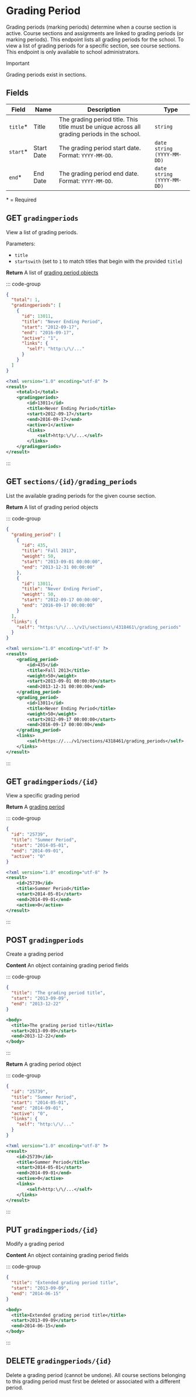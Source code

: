 # Grading Period

Grading periods (marking periods) determine when a course section is active. Course sections and assignments are linked to grading periods (or marking periods). This endpoint lists all grading periods for the school. To view a list of grading periods for a specific section, see course sections. This endpoint is only available to school administrators.

> [!IMPORTANT]
> Grading periods exist in sections.

## Fields

| Field     | Name       | Description                                                                                   | Type                       |
| --------- | ---------- | --------------------------------------------------------------------------------------------- | -------------------------- |
| `title`\* | Title      | The grading period title. This title must be unique across all grading periods in the school. | `string`                   |
| `start`\* | Start Date | The grading period start date. Format: `YYYY-MM-DD`.                                          | `date string (YYYY-MM-DD)` |
| `end`\*   | End Date   | The grading period end date. Format: `YYYY-MM-DD`.                                            | `date string (YYYY-MM-DD)` |

\* = Required

## GET `gradingperiods`

View a list of grading periods.

Parameters:

- `title`
- `startswith` (set to `1` to match titles that begin with the provided `title`)

**Return** A list of [grading period objects](#fields)

::: code-group

```json [JSON]
{
  "total": 1,
  "gradingperiods": [
    {
      "id": 13011,
      "title": "Never Ending Period",
      "start": "2012-09-17",
      "end": "2016-09-17",
      "active": "1",
      "links": {
        "self": "http:\/\/..."
      }
    }
  ]
}
```

```xml [XML]
<?xml version="1.0" encoding="utf-8" ?>
<result>
	<total>1</total>
	<gradingperiods>
		<id>13011</id>
		<title>Never Ending Period</title>
		<start>2012-09-17</start>
		<end>2016-09-17</end>
		<active>1</active>
		<links>
			<self>http:\/\/...</self>
		</links>
	</gradingperiods>
</result>
```

:::

## GET `sections/{id}/grading_periods`

List the available grading periods for the given course section.

**Return** A list of grading period objects

::: code-group

```json [JSON]
{
  "grading_period": [
    {
      "id": 435,
      "title": "Fall 2013",
      "weight": 50,
      "start": "2013-09-01 00:00:00",
      "end": "2013-12-31 00:00:00"
    },
    {
      "id": 13011,
      "title": "Never Ending Period",
      "weight": 50,
      "start": "2012-09-17 00:00:00",
      "end": "2016-09-17 00:00:00"
    }
  ],
  "links": {
    "self": "https:\/\/...\/v1\/sections\/4318461\/grading_periods"
  }
}
```

```xml [XML]
<?xml version="1.0" encoding="utf-8" ?>
<result>
	<grading_period>
		<id>435</id>
		<title>Fall 2013</title>
		<weight>50</weight>
		<start>2013-09-01 00:00:00</start>
		<end>2013-12-31 00:00:00</end>
	</grading_period>
	<grading_period>
		<id>13011</id>
		<title>Never Ending Period</title>
		<weight>50</weight>
		<start>2012-09-17 00:00:00</start>
		<end>2016-09-17 00:00:00</end>
	</grading_period>
	<links>
		<self>https://.../v1/sections/4318461/grading_periods</self>
	</links>
</result>
```

:::

## GET `gradingperiods/{id}`

View a specific grading period

**Return** A [grading period](#fields)

::: code-group

```json [JSON]
{
  "id": "25739",
  "title": "Summer Period",
  "start": "2014-05-01",
  "end": "2014-09-01",
  "active": "0"
}
```

```xml [XML]
<?xml version="1.0" encoding="utf-8" ?>
<result>
	<id>25739</id>
	<title>Summer Period</title>
	<start>2014-05-01</start>
	<end>2014-09-01</end>
	<active>0</active>
</result>
```

:::

## POST `gradingperiods`

Create a grading period

**Content** An object containing grading period fields

::: code-group

```json [JSON]
{
  "title": "The grading period title",
  "start": "2013-09-09",
  "end": "2013-12-22"
}
```

```xml [XML]
<body>
  <title>The grading period title</title>
  <start>2013-09-09</start>
  <end>2013-12-22</end>
</body>
```

:::

**Return** A grading period object

::: code-group

```json [JSON]
{
  "id": "25739",
  "title": "Summer Period",
  "start": "2014-05-01",
  "end": "2014-09-01",
  "active": "0",
  "links": {
    "self": "http:\/\/..."
  }
}
```

```xml [XML]
<?xml version="1.0" encoding="utf-8" ?>
<result>
	<id>25739</id>
	<title>Summer Period</title>
	<start>2014-05-01</start>
	<end>2014-09-01</end>
	<active>0</active>
	<links>
		<self>http:\/\/...</self>
	</links>
</result>
```

:::

## PUT `gradingperiods/{id}`

Modify a grading period

**Content** An object containing grading period fields

::: code-group

```json [JSON]
{
  "title": "Extended grading period title",
  "start": "2013-09-09",
  "end": "2014-06-15"
}
```

```xml [XML]
<body>
  <title>Extended grading period title</title>
  <start>2013-09-09</start>
  <end>2014-06-15</end>
</body>
```

:::

## DELETE `gradingperiods/{id}`

Delete a grading period (cannot be undone). All course sections belonging to this grading period must first be deleted or associated with a different period.
